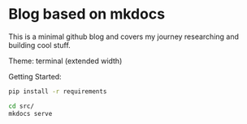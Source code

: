# Blog based on mkdocs

This is a minimal github blog and covers my journey researching and building cool stuff. 

Theme: terminal (extended width)


Getting Started: 

```bash
pip install -r requirements

cd src/
mkdocs serve
```

